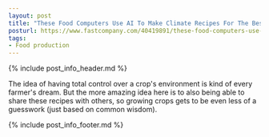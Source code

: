 ```yaml
---
layout: post
title: "These Food Computers Use AI To Make Climate Recipes For The Best-Tasting Crops"
posturl: https://www.fastcompany.com/40419891/these-food-computers-use-ai-to-make-climate-recipes-for-the-best-tasting-crops
tags:
- Food production
---
```


{% include post_info_header.md %}

The idea of having total control over a crop's environment is kind of every farmer's dream. But the more amazing idea here is to also being able to share these recipes with others, so growing crops gets to be even less of a guesswork (just based on common wisdom).

<!--more-->
{% include post_info_footer.md %}
